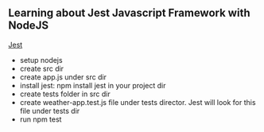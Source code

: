 
## Learning about Jest Javascript Framework with NodeJS 

<a href="https://jestjs.io" target="_blank">Jest</a>
- setup nodejs 
- create src dir
- create app.js under src dir
- install jest: npm install jest in your project dir
- create tests folder in src dir
- create weather-app.test.js file under tests director. Jest will look for this file under tests dir
- run npm test



